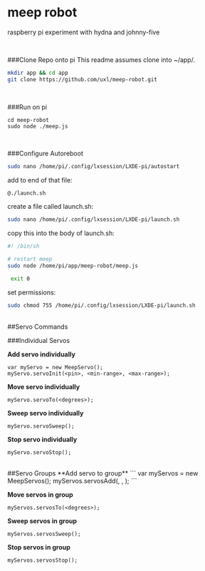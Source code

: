 # meep robot
raspberry pi experiment with hydna and johnny-five

<BR>

###Clone Repo onto pi
This readme assumes clone into ~/app/.

```sh
mkdir app && cd app
git clone https://github.com/uxl/meep-robot.git
```

<BR>


###Run on pi
````
cd meep-robot
sudo node ./meep.js
````
<BR>

###Configure Autoreboot
```sh
sudo nano /home/pi/.config/lxsession/LXDE-pi/autostart
```

add to end of that file:
```sh
@./launch.sh
```

create a file called launch.sh:
```sh
sudo nano /home/pi/.config/lxsession/LXDE-pi/launch.sh
```
copy this into the body of launch.sh:
```sh
#! /bin/sh

# restart meep
sudo node /home/pi/app/meep-robot/meep.js

 exit 0
 ```

set permissions:
```sh
sudo chmod 755 /home/pi/.config/lxsession/LXDE-pi/launch.sh
```

<BR>
##Servo Commands

###Individual Servos

**Add servo individually**
```
var myServo = new MeepServo();
myServo.servoInit(<pin>, <min-range>, <max-range>);
```

**Move servo individually**
```
myServo.servoTo(<degrees>);
```

**Sweep servo individually**
```
myServo.servoSweep();
```

**Stop servo individually**
```
myServo.servoStop();
```
<BR>
##Servo Groups
**Add servo to group**
```
var myServos = new MeepServos();
myServos.servosAdd(<pin>, <min-range>, <max-range>);
```

**Move servos in group**
```
myServos.servosTo(<degrees>);
```

**Sweep servos in group**
```
myServos.servosSweep();
```

**Stop servos in group**
```
myServos.servosStop();
```
